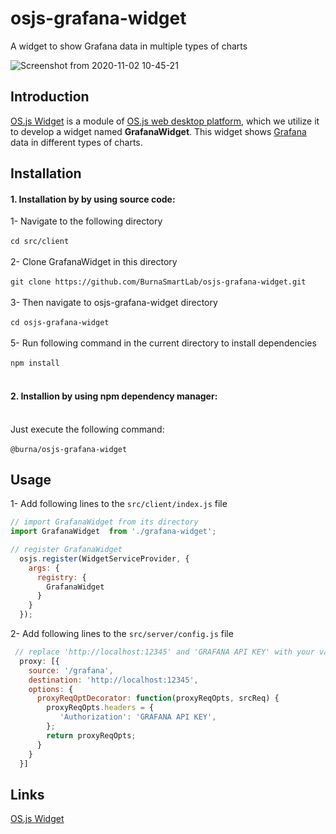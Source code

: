 # osjs-grafana-widget
A widget to show Grafana data in multiple types of charts

![Screenshot from 2020-11-02 10-45-21](https://user-images.githubusercontent.com/70196035/97840561-7a58b380-1cf9-11eb-8d3b-9e6e02ca15c4.png)
## Introduction
[OS.js Widget](https://manual.os-js.org/tutorial/widget/) is a module of [OS.js web desktop platform](https://www.os-js.org/), which we utilize it to develop a widget named **GrafanaWidget**. 
This widget shows [Grafana](https://grafana.com/) data in different types of charts.
## Installation
#### 1. Installation by by using source code:
1- Navigate to the following directory <br /><br />
`cd src/client` <br /><br />
2- Clone GrafanaWidget in this directory <br /><br />
`git clone https://github.com/BurnaSmartLab/osjs-grafana-widget.git` <br /><br />
3- Then navigate to osjs-grafana-widget directory <br /><br />
`cd osjs-grafana-widget` <br /><br />
5- Run following command in the current directory to install dependencies <br /><br />
`npm install` <br /><br />
#### 2. Installion by using npm dependency manager: <br /><br />
Just execute the following command:<br /><br />
`@burna/osjs-grafana-widget`

## Usage
1- Add following lines to the `src/client/index.js` file
```js
// import GrafanaWidget from its directory
import GrafanaWidget  from './grafana-widget';

// register GrafanaWidget
  osjs.register(WidgetServiceProvider, {
    args: {
      registry: {
        GrafanaWidget
      }
    }
  });
``` 

2- Add following lines to the `src/server/config.js` file
```js
 // replace 'http://localhost:12345' and 'GRAFANA API KEY' with your valid grafana server address and its Authorization key
  proxy: [{
    source: '/grafana',
    destination: 'http://localhost:12345',
    options: {
      proxyReqOptDecorator: function(proxyReqOpts, srcReq) {
        proxyReqOpts.headers = {
           'Authorization': 'GRAFANA API KEY',
        };
        return proxyReqOpts;
      }
    }
  }]
  ```
  ## Links
 [OS.js Widget](https://manual.os-js.org/tutorial/widget/)
